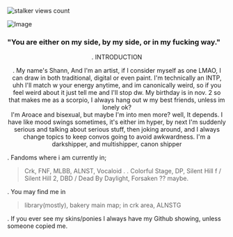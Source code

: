 ![stalker views count](https://komarev.com/ghpvc/?username=YOURUSERNAME&label=stalker%20views%20count&color=ff0000)

<div align="left">
 
![Image](https://github.com/user-attachments/assets/6e8969fb-48e7-4d83-bdd1-5cce37f6e7c6)

### "You are either on my side, by my side, or in my fucking way."

<div align="center">


. INTRODUCTION

. My name's Shann, And I'm an artist, if I consider myself as one LMAO, I can draw in both traditional, digital or even paint. I'm technically an INTP, uhh I'll match w your energy anytime, and im canonically weird, so if you feel weird about it just tell me and I'll stop dw. My birthday is in nov. 2 so that makes me as a scorpio, I always hang out w my best friends, unless im lonely ok?
<br> I'm Aroace and bisexual, but maybe I'm into men more? well, It depends. I have like mood swings sometimes, it's either im hyper, by next I'm suddenly serious and talking about serious stuff, then joking around, and I always change topics to keep convos going to avoid awkwardness. I'm a darkshipper, and multishipper, canon shipper

</div>

<div align="Left">

. Fandoms where i am currently in;
> Crk, FNF, MLBB, ALNST, Vocaloid . . Colorful Stage, DP, Silent Hill f / Silent Hill 2, DBD / Dead By Daylight, Forsaken ?? maybe.

 
 
. You may find me in 
> library(mostly), bakery
> main map; in crk area, ALNSTG

. If you ever see my skins/ponies I always have my Github showing, unless someone copied me.

</div>


